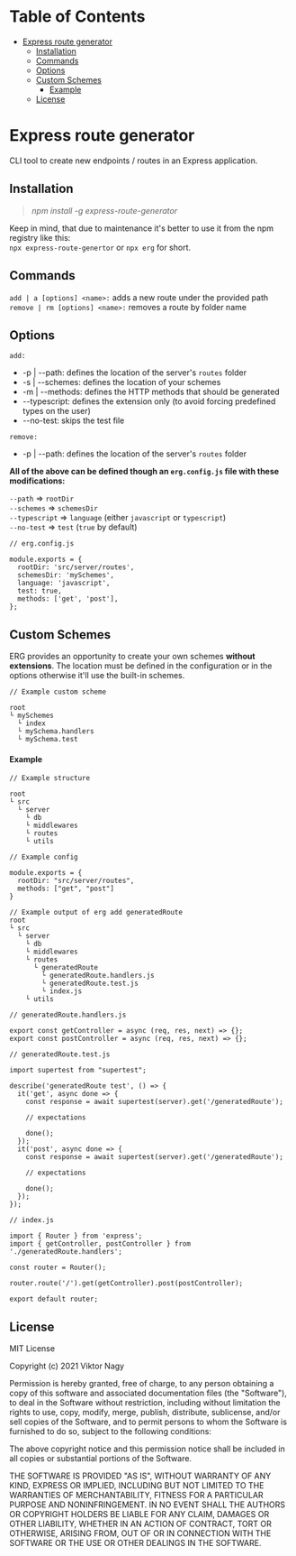 # Table of Contents

- [Express route generator](#express-route-generator)
  - [Installation](#installation)
  - [Commands](#commands)
  - [Options](#options)
  - [Custom Schemes](#custom-schemes)
    - [Example](#example)
  - [License](#license)

# Express route generator

CLI tool to create new endpoints / routes in an Express application.

## Installation

> _npm install -g express-route-generator_

Keep in mind, that due to maintenance it's better to use it from the npm registry like this:<br/>
`npx express-route-genertor` or `npx erg` for short.

## Commands

`add | a [options] <name>:` adds a new route under the provided path<br />
`remove | rm [options] <name>:` removes a route by folder name

## Options

`add:`<br />

- -p | --path: defines the location of the server's `routes` folder
- -s | --schemes: defines the location of your schemes
- -m | --methods: defines the HTTP methods that should be generated
- --typescript: defines the extension only (to avoid forcing predefined types on the user)
- --no-test: skips the test file

`remove:`<br />

- -p | --path: defines the location of the server's `routes` folder

**All of the above can be defined though an `erg.config.js` file with these modifications:**

`--path` => `rootDir`<br />
`--schemes` => `schemesDir`<br />
`--typescript` => `language` (either `javascript` or `typescript`)<br />
`--no-test` => `test` (`true` by default)

```
// erg.config.js

module.exports = {
  rootDir: 'src/server/routes',
  schemesDir: 'mySchemes',
  language: 'javascript',
  test: true,
  methods: ['get', 'post'],
};
```

## Custom Schemes

ERG provides an opportunity to create your own schemes **without extensions**. The location must be defined in the configuration or in the options otherwise it'll use the built-in schemes.

```
// Example custom scheme

root
└ mySchemes
  └ index
  └ mySchema.handlers
  └ mySchema.test
```

#### Example

```
// Example structure

root
└ src
  └ server
    └ db
    └ middlewares
    └ routes
    └ utils
```

```
// Example config

module.exports = {
  rootDir: "src/server/routes",
  methods: ["get", "post"]
}
```

```
// Example output of erg add generatedRoute
root
└ src
  └ server
    └ db
    └ middlewares
    └ routes
      └ generatedRoute
        └ generatedRoute.handlers.js
        └ generatedRoute.test.js
        └ index.js
    └ utils
```

```
// generatedRoute.handlers.js

export const getController = async (req, res, next) => {};
export const postController = async (req, res, next) => {};
```

```
// generatedRoute.test.js

import supertest from "supertest";

describe('generatedRoute test', () => {
  it('get', async done => {
    const response = await supertest(server).get('/generatedRoute');

    // expectations

    done();
  });
  it('post', async done => {
    const response = await supertest(server).get('/generatedRoute');

    // expectations

    done();
  });
});
```

```
// index.js

import { Router } from 'express';
import { getController, postController } from './generatedRoute.handlers';

const router = Router();

router.route('/').get(getController).post(postController);

export default router;
```

## License

MIT License

Copyright (c) 2021 Viktor Nagy

Permission is hereby granted, free of charge, to any person obtaining a copy
of this software and associated documentation files (the "Software"), to deal
in the Software without restriction, including without limitation the rights
to use, copy, modify, merge, publish, distribute, sublicense, and/or sell
copies of the Software, and to permit persons to whom the Software is
furnished to do so, subject to the following conditions:

The above copyright notice and this permission notice shall be included in all
copies or substantial portions of the Software.

THE SOFTWARE IS PROVIDED "AS IS", WITHOUT WARRANTY OF ANY KIND, EXPRESS OR
IMPLIED, INCLUDING BUT NOT LIMITED TO THE WARRANTIES OF MERCHANTABILITY,
FITNESS FOR A PARTICULAR PURPOSE AND NONINFRINGEMENT. IN NO EVENT SHALL THE
AUTHORS OR COPYRIGHT HOLDERS BE LIABLE FOR ANY CLAIM, DAMAGES OR OTHER
LIABILITY, WHETHER IN AN ACTION OF CONTRACT, TORT OR OTHERWISE, ARISING FROM,
OUT OF OR IN CONNECTION WITH THE SOFTWARE OR THE USE OR OTHER DEALINGS IN THE
SOFTWARE.
